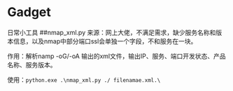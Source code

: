 # Gadget
日常小工具
##nmap_xml.py
来源：网上大佬，不满足需求，缺少服务名称和版本信息，以及nmap中部分端口ssl会单独一个字段，不和服务在一块。

作用：解析namp -oG/-oA 输出的xml文件，输出IP、服务、端口开发状态、产品名称、服务版本。

使用：``python.exe .\nmap_xml.py ./ filenamae.xml.\``
